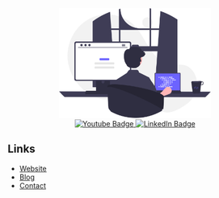 <div id="header" align="center">
  <img src="./images/programmer.svg" width="300"/>
</div>

<div id="badges" align="center">
  <a href="https://www.youtube.com/channel/UChjgSOhM3tMRtoHYbZDBNUg"> 
    <img src="https://img.shields.io/badge/YouTube-red?style=for-the-badge&logo=youtube&logoColor=white" alt="Youtube Badge"/>
  </a>

  <a href="https://www.linkedin.com/in/marcus-papin/">
   <img src="https://img.shields.io/badge/LinkedIn-blue?style=for-the-badge&logo=linkedin&logoColor=white" alt="LinkedIn Badge"/>
  </a>
</div>

## Links

- [Website](www.marcuspapin.com)
- [Blog](www.marcuspapin.com/articles)
- [Contact](www.marcuspapin.com/contact)

<!-- [![Top Langs](https://github-readme-stats.vercel.app/api/top-langs/?username=marcuspapin)](https://github.com/anuraghazra/github-readme-stats) -->
